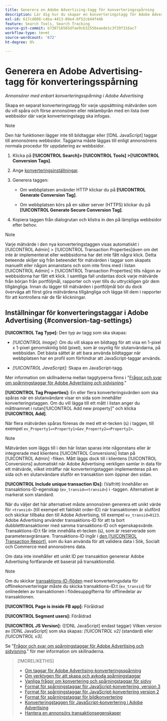 ```yaml
---
title: Generera en Adobe Advertising-tagg för konverteringsspårning
description: Lär dig hur du skapar en konverteringstagg för Adobe Advertising för att spåra konverteringshändelser.
exl-id: 617cd808-c4ba-4413-89e4-0f52cb44f44b
feature: Search Tools, Search Tracking
source-git-commit: b730716565dfae9cb32556eaede1c3f29f316ac7
workflow-type: tm+mt
source-wordcount: '672'
ht-degree: 0%

---
```


# Generera en Adobe Advertising-tagg för konverteringsspårning

*Annonsörer med enbart konverteringsspårning i Adobe Advertising*

Skapa en separat konverteringstagg för varje uppsättning mätvärden som du vill spåra och förse annonsören eller reklambyrån med en lista över webbsidor där varje konverteringstagg ska infogas.

>[!NOTE]
>
>Den här funktionen lägger inte till bildtaggar eller [!DNL JavaScript] taggar till annonsörens webbsidor. Taggarna måste läggas till enligt annonsörens normala procedur för uppdatering av webbsidor.

1. Klicka på **[!UICONTROL Search]> [!UICONTROL Tools] >[!UICONTROL Conversion Tags]**.

1. Ange [konverteringsinställningar](#conversion-tag-settings).

1. Generera taggen:

   * Om webbplatsen använder HTTP klickar du på **[!UICONTROL Generate Conversion Tag]**.

   * Om webbplatsen körs på en säker server (HTTPS) klickar du på **[!UICONTROL Generate Secure Conversion Tag]**.

1. Kopiera taggen från dialogrutan och klistra in den på lämpliga webbsidor efter behov.

>[!NOTE]
>
>Varje mätvärde i den nya konverteringstaggen visas automatiskt i [!UICONTROL Admin] > [!UICONTROL Transaction Properties]även om det inte är implementerat eller webbsidorna har det inte fått några klick. Detta beteende skiljer sig från beteendet för mätvärden i taggar som skapats manuellt eller någon annanstans och som inte finns med i listan [!UICONTROL Admin] > [!UICONTROL Transaction Properties] tills någon av webbsidorna har fått ett klick. I samtliga fall undantas dock varje mätvärde från början från portföljmål, rapporter och vyer tills du uttryckligen gör dem tillgängliga. Innan du lägger till mätvärden i portföljmål bör du dock överväga att först göra mätvärdena tillgängliga och lägga till dem i rapporter för att kontrollera när de får klickningar.

## Inställningar för konverteringstaggar i Adobe Advertising {#conversion-tag-settings}

**[!UICONTROL Tag Type]:** Den typ av tagg som ska skapas:

* *[!UICONTROL Image]:* Om du vill skapa en bildtagg för att visa en 1-pixel x 1-pixel genomskinlig bild (pixel), som är osynlig för slutanvändarna, på webbsidan. Det bästa sättet är att bara använda bildtaggar när webbplatsen har en profil som förhindrar att JavaScript-taggar används.

* *[!UICONTROL JavaScript]:* Skapa en JavaScript-tagg.

Mer information om skillnaderna mellan taggtyperna finns i &quot;[Frågor och svar om spårningstaggar för Adobe Advertising och sidvisning](/help/search-social-commerce/tracking/faqs-conversion-page-view-tracking-tags.md).&quot;

**[!UICONTROL Tag Properties]:** En eller flera konverteringsvärden som ska spåras när en slutanvändare visar en sida som innehåller konverteringstaggen. Om du vill lägga till ett mått i listan anger du måttnamnet i rutan[!UICONTROL Add new property]&quot; och klicka **[!UICONTROL Add]**.

När flera mätvärden spåras förenas de med ett et-tecken (`&`) i taggen, till exempel `ev_Property1=<Property1>&ev_Property2=<Property2>`.

>[!NOTE]
>
>Mätvärden som läggs till i den här listan sparas inte någonstans eller är integrerade med klientens [!UICONTROL Conversions] listan på [!UICONTROL Admin] -fliken. Mått läggs dock till i klientens [!UICONTROL Conversions] automatiskt när Adobe Advertising verkligen samlar in data för ett mätvärde, vilket inträffar när konverteringstaggen implementeras på en sida och en slutanvändare slutför en transaktion som öppnar den sidan.

**[!UICONTROL Include unique transaction IDs]:** (Valfritt) Innehåller en transaktions-ID-egenskap (`ev_transid=<transid>`) i -taggen. Alternativet är markerat som standard.

När du väljer det här alternativet måste annonsören generera ett unikt värde för `<transid>` (till exempel ett faktiskt order-ID) när transaktionen är slutförd och skickar tillbaka den till Adobe Advertising, till exempel `ev_transid=0123`. Adobe Advertising använder transaktions-ID för att ta bort dubbletttransaktioner med samma transaktions-ID och egenskapsvärde. Transaktions-ID:t får inte innehålla et-tecken (`&`), som är reserverade som parameteravgränsare. Transaktions-ID ingår i [den [!UICONTROL Transaction Report]](/help/search-social-commerce/reports/management/basic-advanced/transaction-report.md), som du kan använda för att validera data i Sök, Socialt och Commerce med annonsörens data.

Om data inte innehåller ett unikt ID per transaktion genererar Adobe Advertising fortfarande ett baserat på transaktionstid.

>[!NOTE]
>
>Om du skickar [transaktions-ID-flöden](/help/search-social-commerce/tracking/feed-transaction-id.md) med konverteringsdata för offlinekonverteringar måste du skicka transaktions-ID:t (`ev_transid`) för onlinedelen av transaktionen i flödesuppgifterna för offlinedelar av transaktionen.

**[!UICONTROL Page is inside FB app]:** Föråldrad

**[!UICONTROL Segment users]:** Föråldrad

**[!UICONTROL JS Version]:** ([!DNL JavaScript] endast taggar) Vilken version av [!DNL JavaScript] som ska skapas: *[!UICONTROL v2]* (standard) eller *[!UICONTROL v3]*.

Se &quot;[Frågor och svar om spårningstaggar för Adobe Advertising och sidvisning](/help/search-social-commerce/tracking/faqs-conversion-page-view-tracking-tags.md).&quot; för mer information om skillnaderna.

>[!MORELIKETHIS]
>
>* [Om taggar för Adobe Advertising-konverteringsspårning](/help/search-social-commerce/tracking/conversion-tracking-advertising.md)
>* [Om verktygen för att skapa och avkoda spårningstaggar](tracking-tools-about.md)
>* [Vanliga frågor om konvertering och spårningstaggar för sidvy](/help/search-social-commerce/tracking/faqs-conversion-page-view-tracking-tags.md)
>* [Format för spårningstaggar för JavaScript-konvertering, version 3](/help/search-social-commerce/tracking/format-conversion-tag-jsv3.md)
>* [Format för spårningstaggar för JavaScript-konvertering version 2](/help/search-social-commerce/tracking/format-conversion-tag-jsv2.md)
>* [Format för spårningstaggar för bildkonvertering](/help/search-social-commerce/tracking/format-conversion-tag-image.md)
>* [Konverteringstaggen för JavaScript-konvertering i Adobe Advertising](/help/search-social-commerce/tracking/itp-conversion-mapping-tag.md)
>* [Hantera en annonsörs transaktionsegenskaper](/help/search-social-commerce/admin/transaction-properties/transaction-property-about.md)
